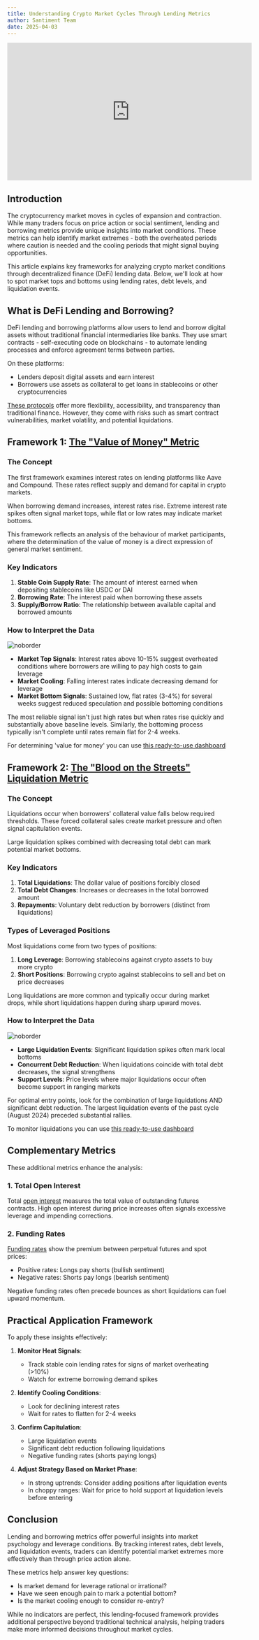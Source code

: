 ```yaml
---
title: Understanding Crypto Market Cycles Through Lending Metrics
author: Santiment Team
date: 2025-04-03
---
```


<iframe width="560" height="315" src="https://www.youtube.com/embed/UCFW6OGo3Sk?si=TvC8-mruV0A53t-8" title="YouTube video player" frameborder="0" allow="accelerometer; autoplay; clipboard-write; encrypted-media; gyroscope; picture-in-picture; web-share" referrerpolicy="strict-origin-when-cross-origin" allowfullscreen></iframe>

## Introduction

The cryptocurrency market moves in cycles of expansion and contraction. While
many traders focus on price action or social sentiment, lending and borrowing
metrics provide unique insights into market conditions. These metrics can help
identify market extremes - both the overheated periods where caution is needed
and the cooling periods that might signal buying opportunities.

This article explains key frameworks for analyzing crypto market conditions
through decentralized finance (DeFi) lending data. Below, we'll look at how to
spot market tops and bottoms using lending rates, debt levels, and liquidation
events.

## What is DeFi Lending and Borrowing?

DeFi lending and borrowing platforms allow users to lend and borrow digital
assets without traditional financial intermediaries like banks. They use smart
contracts - self-executing code on blockchains - to automate lending processes
and enforce agreement terms between parties.

On these platforms:

- Lenders deposit digital assets and earn interest
- Borrowers use assets as collateral to get loans in stablecoins or other
  cryptocurrencies

[These protocols](/metrics/lending-and-borrowing-protocols/)
offer more flexibility, accessibility, and transparency than traditional
finance. However, they come with risks such as smart contract vulnerabilities,
market volatility, and potential liquidations.

## Framework 1: [The "Value of Money" Metric](https://app.santiment.net/charts/FT0jzE8N__sCl)

### The Concept

The first framework examines interest rates on lending platforms like Aave and
Compound. These rates reflect supply and demand for capital in crypto markets.

When borrowing demand increases, interest rates rise. Extreme interest rate
spikes often signal market tops, while flat or low rates may indicate market
bottoms.

This framework reflects an analysis of the behaviour of market participants,
where the determination of the value of money is a direct expression of general
market sentiment.

### Key Indicators

1. **Stable Coin Supply Rate**: The amount of interest earned when depositing
   stablecoins like USDC or DAI
2. **Borrowing Rate**: The interest paid when borrowing these assets
3. **Supply/Borrow Ratio**: The relationship between available capital and
   borrowed amounts

### How to Interpret the Data

![noborder](./image1.png)

- **Market Top Signals**: Interest rates above 10-15% suggest overheated
  conditions where borrowers are willing to pay high costs to gain leverage
- **Market Cooling**: Falling interest rates indicate decreasing demand for
  leverage
- **Market Bottom Signals**: Sustained low, flat rates (3-4%) for several weeks
  suggest reduced speculation and possible bottoming conditions

The most reliable signal isn't just high rates but when rates rise quickly and
substantially above baseline levels. Similarly, the bottoming process typically
isn't complete until rates remain flat for 2-4 weeks.

For determining 'value for money' you can use [this ready-to-use dashboard](https://app.santiment.net/charts/FT0jzE8N__sCl)

## Framework 2: [The "Blood on the Streets" Liquidation Metric](https://app.santiment.net/charts/De_wFHJh__sCl)

### The Concept

Liquidations occur when borrowers' collateral value falls below required
thresholds. These forced collateral sales create market pressure and often
signal capitulation events.

Large liquidation spikes combined with decreasing total debt can mark potential
market bottoms.

### Key Indicators

1. **Total Liquidations**: The dollar value of positions forcibly closed
2. **Total Debt Changes**: Increases or decreases in the total borrowed amount
3. **Repayments**: Voluntary debt reduction by borrowers (distinct from
   liquidations)

### Types of Leveraged Positions

Most liquidations come from two types of positions:

1. **Long Leverage**: Borrowing stablecoins against crypto assets to buy more
   crypto
2. **Short Positions**: Borrowing crypto against stablecoins to sell and bet on
   price decreases

Long liquidations are more common and typically occur during market drops,
while short liquidations happen during sharp upward moves.

### How to Interpret the Data

![noborder](./image2.png)

- **Large Liquidation Events**: Significant liquidation spikes often mark local
  bottoms
- **Concurrent Debt Reduction**: When liquidations coincide with total debt
  decreases, the signal strengthens
- **Support Levels**: Price levels where major liquidations occur often become
  support in ranging markets

For optimal entry points, look for the combination of large liquidations AND
significant debt reduction. The largest liquidation events of the past cycle
(August 2024) preceded substantial rallies.

To monitor liquidations you can use [this ready-to-use dashboard](https://app.santiment.net/charts/De_wFHJh__sCl)

## Complementary Metrics

These additional metrics enhance the analysis:

### 1. Total Open Interest

Total [open
interest](/metrics/open-interest)
measures the total value of outstanding futures contracts. High open interest
during price increases often signals excessive leverage and impending
corrections.

### 2. Funding Rates

[Funding rates](/metrics/funding-rates-aggregated)
show the premium between perpetual futures and spot prices:

- Positive rates: Longs pay shorts (bullish sentiment)
- Negative rates: Shorts pay longs (bearish sentiment)

Negative funding rates often precede bounces as short liquidations can fuel
upward momentum.

## Practical Application Framework

To apply these insights effectively:

1. **Monitor Heat Signals**:
    * Track stable coin lending rates for signs of market overheating (>10%)
    * Watch for extreme borrowing demand spikes

2. **Identify Cooling Conditions**:
    - Look for declining interest rates
    - Wait for rates to flatten for 2-4 weeks

3. **Confirm Capitulation**:
    - Large liquidation events
    - Significant debt reduction following liquidations
    - Negative funding rates (shorts paying longs)

4. **Adjust Strategy Based on Market Phase**:
    - In strong uptrends: Consider adding positions after liquidation events
    - In choppy ranges: Wait for price to hold support at liquidation levels
      before entering

## Conclusion

Lending and borrowing metrics offer powerful insights into market psychology
and leverage conditions. By tracking interest rates, debt levels, and
liquidation events, traders can identify potential market extremes more
effectively than through price action alone.

These metrics help answer key questions:

- Is market demand for leverage rational or irrational?
- Have we seen enough pain to mark a potential bottom?
- Is the market cooling enough to consider re-entry?

While no indicators are perfect, this lending-focused framework provides
additional perspective beyond traditional technical analysis, helping traders
make more informed decisions throughout market cycles.
